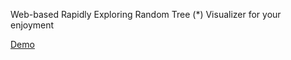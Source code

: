 Web-based Rapidly Exploring Random Tree (*) Visualizer for your enjoyment

[Demo](https://payros.github.io/rrt-star/)
